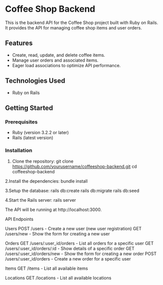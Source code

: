 # Coffee Shop Backend

This is the backend API for the Coffee Shop project built with Ruby on Rails. It provides the API for managing coffee shop items and user orders.

## Features
- Create, read, update, and delete coffee items.
- Manage user orders and associated items.
- Eager load associations to optimize API performance.

## Technologies Used
- Ruby on Rails

## Getting Started

### Prerequisites

- Ruby (version 3.2.2 or later)
- Rails (latest version)

### Installation

1. Clone the repository:
   git clone https://github.com/yourusername/coffeeshop-backend.git
   cd coffeeshop-backend

2.Install the dependencies:
  bundle install

3.Setup the database:
  rails db:create
  rails db:migrate
  rails db:seed

4.Start the Rails server:
  rails server

The API will be running at http://localhost:3000.

API Endpoints

Users
POST /users - Create a new user (new user registration)
GET /users/new - Show the form for creating a new user

Orders
GET /users/:user_id/orders - List all orders for a specific user
GET /users/:user_id/orders/:id - Show details of a specific order
GET /users/:user_id/orders/new - Show the form for creating a new order
POST /users/:user_id/orders - Create a new order for a specific user

Items
GET /items - List all available items

Locations
GET /locations - List all available locations
